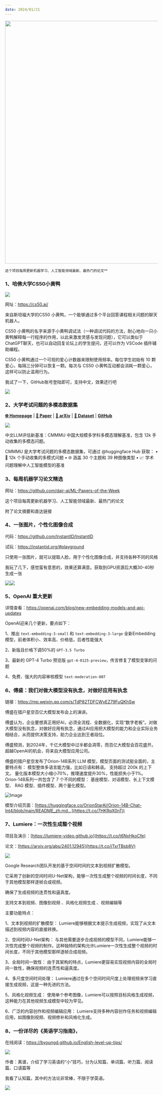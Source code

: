 ```yaml
---
date: 2024/01/21
---
```


<img src="https://my-wechat.oss-cn-beijing.aliyuncs.com/ddb50.gif" width="800" />  

<small>这个项目每周更新机器学习、人工智能领域最新、最热门的论文**</small>  



### 1、哈佛大学CS50小黄鸭

![](https://my-wechat.oss-cn-beijing.aliyuncs.com/ddb50.gif)

网址：https://cs50.ai/

来自斯坦福大学的CS50 小黄鸭，一个能够通过多个平台回答课程相关问题的聊天机器人。

 CS50 小黄鸭的名字来源于小黄鸭调试法（一种调试代码的方法，耐心地向一只小黄鸭解释每一行程序的作用，以此来激发灵感与发现问题），它可以类似于ChatGPT聊天，也可以自动回复论坛上的学生提问，还可以作为 VSCode 插件辅助编程。

CS50 小黄鸭通过一个可视的爱心计数器来限制使用频率。每位学生初始有 10 颗爱心，每隔三分钟可以恢复一颗。每次与 CS50 小黄鸭互动都会消耗一颗爱心，这样可以防止滥用行为。

我试了一下，GitHub账号登陆即可，支持中文，效果还行吧

![](https://my-wechat.oss-cn-beijing.aliyuncs.com/image-20240122132539200.png)

### 2、大学考试问题的多模态数据集

[**🌐 Homepage**](https://cmmmu-benchmark.github.io/) | [**🤗 Paper**](https://huggingface.co/papers/2401.11944) | [**📖 arXiv**](https://arxiv.org/pdf/2401.11944.pdf) | [**🤗 Dataset**](https://huggingface.co/datasets/m-a-p/CMMMU) | [**GitHub**](https://github.com/CMMMU-Benchmark/CMMMU)

![](https://my-wechat.oss-cn-beijing.aliyuncs.com/GEjW7ata8AAj5D5.jpeg)



中文LLM评估新基准：CMMMU 
中国大规模多学科多模态理解基准，包含 12k 手动收集的多模态问题。

CMMMU 是大学考试问题的多模态数据集，可通过 @huggingface Hub 获取：
• 🧠 12k 个手动收集的多模式问题
• 🌐 涵盖 30 个主题和 39 种图像类型
• 📈 学术问题理解中人工智能模型的基准

### 3、每周机器学习论文精选

网址：https://github.com/dair-ai/ML-Papers-of-the-Week

这个项目每周更新机器学习、人工智能领域最新、最热门的论文

附了论文摘要和直达链接

### 4、一张图片，个性化图像合成

代码：https://github.com/InstantID/InstantID

试玩：https://instantid.org/#playground

只使用一张图片，就可以提取人脸，用于个性化图像合成，并支持各种不同的风格

我玩了几下，感觉蛮有意思的，效果还算满意。获取到GPU资源后大概30-40秒生成一张

![](https://my-wechat.oss-cn-beijing.aliyuncs.com/image-20240126102017140.png)![](https://my-wechat.oss-cn-beijing.aliyuncs.com/image-20240126102032961.png)



### 5、OpenAI 重大更新

详情查看：https://openai.com/blog/new-embedding-models-and-api-updates

OpenAI迎来几个更新，要点如下：

1、推出 `text-embedding-3-small` 和 `text-embedding-3-large` 全新Embedding模型，前者体积小、效率高、价格低，后者性能强大

2、新版且价格下调50%的 `GPT-3.5 Turbo`

3、最新的 GPT-4 Turbo 预览版 `gpt-4-0125-preview`，传言修复了模型变笨的问题

4、免费、强大的内容审核模型 `text-moderation-007`



### 6、傅盛：我们对做大模型没有执念，对做好应用有执念

链接：https://mp.weixin.qq.com/s/TdP82TDFCWyEZ79FuQKhSw

傅盛在猎户星空百亿大模型发布会上的演讲。

傅盛认为，企业要想真正用好AI，必须全流程、全数据化，实现“数字老板”。对做大模型没有执念，对做好应用有执念，通过AI应用把大模型的能力和企业实际业务相结合，从而提供决策支持，助力企业达到王者段位。

傅盛预测，到2024年，千亿大模型中过半都会凋零，而百亿大模型会百花盛开。超越OpenAI的机会，将来自大模型应用公司。

傅盛的猎户星空发布了Orion-14B系列 LLM 模型，模型页面的测试挺全面的，主要特点有： 模型整体多语言能力强，比如日语和韩语。 支持超过 200k 的上下文。 量化版本模型大小缩小70%，推理速度提升30%，性能损失小于1%。 Orion-14B系列一共包含了 7 个不同的模型： 基座模型、对话模型、长上下文模型、 RAG 模型、插件模型、两个量化模型。 

![Image](https://my-wechat.oss-cn-beijing.aliyuncs.com/GEar7IdbkAAwv5p.jpeg)

模型介绍页面：[https://huggingface.co/OrionStarAI/Orion-14B-Chat-Int4/blob/main/README_zh.md…](https://t.co/7HKRqX0nTj)



### 7、Lumiere：一次性生成整个视频

项目及演示：[https://lumiere-video.github.io](https://t.co/t6NxHkoCfe)   

论文：[https://arxiv.org/abs/2401.12945](https://t.co/jTxrTBsb8V)

![](https://my-wechat.oss-cn-beijing.aliyuncs.com/image-20240129112054667.png)

Google Research团队开发的基于空间时间的文本到视频扩散模型。

它采用了创新的空间时间U-Net架构，能够一次性生成整个视频的时间长度，不同于其他模型那样逐帧合成视频。

确保了生成视频的连贯性和逼真度。

支持文本到视频、图像到视频 、风格化视频生成 、视频编辑等

主要功能特点：

1、文本到视频的扩散模型： Lumiere能够根据文本提示生成视频，实现了从文本描述到视频内容的直接转换。

2、空间时间U-Net架构： 与其他需要逐步合成视频的模型不同，Lumiere能够一次性完成整个视频的制作。这种独特的架构允许Lumiere一次性生成整个视频的时间长度，不同于其他模型那样逐帧合成视频。

3、全局时间一致性： 由于其架构的特点，Lumiere更容易实现视频内容的全局时间一致性，确保视频的连贯性和逼真度。

4、多尺度空间时间处理： Lumiere通过在多个空间时间尺度上处理视频来学习直接生成视频，这是一种先进的方法。

5、风格化视频生成： 使用单个参考图像，Lumiere可以按照目标风格生成视频，这种能力在其他视频生成模型中较为罕见。

6、广泛的内容创作和视频编辑应用： Lumiere支持多种内容创作任务和视频编辑应用，如图像到视频、视频修补和风格化生成。



### 8、一份详尽的《英语学习指南》，

在线阅读：https://byoungd.github.io/English-level-up-tips/

![](https://my-wechat.oss-cn-beijing.aliyuncs.com/GEVdCwaagAEVVjl.jpeg)

作者：离谱，介绍了学习英语的“小”技巧，分为认知篇、单词篇、听力篇、阅读篇、口语篇等

我看了认知篇，其中的方法论非常棒，不限于学英语。

![](https://my-wechat.oss-cn-beijing.aliyuncs.com/image-20240129111815736.png)
